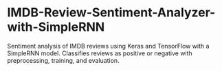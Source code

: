 # IMDB-Review-Sentiment-Analyzer-with-SimpleRNN
Sentiment analysis of IMDB reviews using Keras and TensorFlow with a SimpleRNN model. Classifies reviews as positive or negative with preprocessing, training, and evaluation.
